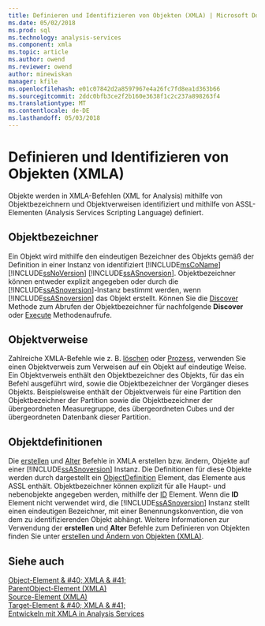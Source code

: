```yaml
---
title: Definieren und Identifizieren von Objekten (XMLA) | Microsoft Docs
ms.date: 05/02/2018
ms.prod: sql
ms.technology: analysis-services
ms.component: xmla
ms.topic: article
ms.author: owend
ms.reviewer: owend
author: minewiskan
manager: kfile
ms.openlocfilehash: e01c07842d2a8597967e4a26fc7fd8ea1d363b66
ms.sourcegitcommit: 2ddc0bfb3ce2f2b160e3638f1c2c237a898263f4
ms.translationtype: MT
ms.contentlocale: de-DE
ms.lasthandoff: 05/03/2018
---
```

# <a name="defining-and-identifying-objects-xmla"></a>Definieren und Identifizieren von Objekten (XMLA)
  Objekte werden in XMLA-Befehlen (XML for Analysis) mithilfe von Objektbezeichnern und Objektverweisen identifiziert und mithilfe von ASSL-Elementen (Analysis Services Scripting Language) definiert.  
  
## <a name="object-identifiers"></a>Objektbezeichner  
 Ein Objekt wird mithilfe den eindeutigen Bezeichner des Objekts gemäß der Definition in einer Instanz von identifiziert [!INCLUDE[msCoName](../../includes/msconame-md.md)] [!INCLUDE[ssNoVersion](../../includes/ssnoversion-md.md)] [!INCLUDE[ssASnoversion](../../includes/ssasnoversion-md.md)]. Objektbezeichner können entweder explizit angegeben oder durch die [!INCLUDE[ssASnoversion](../../includes/ssasnoversion-md.md)]-Instanz bestimmt werden, wenn [!INCLUDE[ssASnoversion](../../includes/ssasnoversion-md.md)] das Objekt erstellt. Können Sie die [Discover](../../analysis-services/xmla/xml-elements-methods-discover.md) Methode zum Abrufen der Objektbezeichner für nachfolgende **Discover** oder [Execute](../../analysis-services/xmla/xml-elements-methods-execute.md) Methodenaufrufe.  
  
## <a name="object-references"></a>Objektverweise  
 Zahlreiche XMLA-Befehle wie z. B. [löschen](../../analysis-services/xmla/xml-elements-commands/delete-element-xmla.md) oder [Prozess](../../analysis-services/xmla/xml-elements-commands/process-element-xmla.md), verwenden Sie einen Objektverweis zum Verweisen auf ein Objekt auf eindeutige Weise. Ein Objektverweis enthält den Objektbezeichner des Objekts, für das ein Befehl ausgeführt wird, sowie die Objektbezeichner der Vorgänger dieses Objekts. Beispielsweise enthält der Objektverweis für eine Partition den Objektbezeichner der Partition sowie die Objektbezeichner der übergeordneten Measuregruppe, des übergeordneten Cubes und der übergeordneten Datenbank dieser Partition.  
  
## <a name="object-definitions"></a>Objektdefinitionen  
 Die [erstellen](../../analysis-services/xmla/xml-elements-commands/create-element-xmla.md) und [Alter](../../analysis-services/xmla/xml-elements-commands/alter-element-xmla.md) Befehle in XMLA erstellen bzw. ändern, Objekte auf einer [!INCLUDE[ssASnoversion](../../includes/ssasnoversion-md.md)] Instanz. Die Definitionen für diese Objekte werden durch dargestellt ein [ObjectDefinition](../../analysis-services/xmla/xml-elements-properties/objectdefinition-element-xmla.md) Element, das Elemente aus ASSL enthält. Objektbezeichner können explizit für alle Haupt- und nebenobjekte angegeben werden, mithilfe der [ID](../../analysis-services/xmla/xml-elements-properties/id-element-xmla.md) Element. Wenn die **ID** Element nicht verwendet wird, die [!INCLUDE[ssASnoversion](../../includes/ssasnoversion-md.md)] Instanz stellt einen eindeutigen Bezeichner, mit einer Benennungskonvention, die von dem zu identifizierenden Objekt abhängt. Weitere Informationen zur Verwendung der **erstellen** und **Alter** Befehle zum Definieren von Objekten finden Sie unter [erstellen und Ändern von Objekten &#40;XMLA&#41;](../../analysis-services/multidimensional-models-scripting-language-assl-xmla/creating-and-altering-objects-xmla.md).  
  
## <a name="see-also"></a>Siehe auch  
 [Object-Element & #40; XMLA & #41;](../../analysis-services/xmla/xml-elements-properties/object-element-xmla.md)   
 [ParentObject-Element &#40;XMLA&#41;](../../analysis-services/xmla/xml-elements-properties/parentobject-element-xmla.md)   
 [Source-Element &#40;XMLA&#41;](../../analysis-services/xmla/xml-elements-properties/source-element-xmla.md)   
 [Target-Element & #40; XMLA & #41;](../../analysis-services/xmla/xml-elements-properties/target-element-xmla.md)   
 [Entwickeln mit XMLA in Analysis Services](../../analysis-services/multidimensional-models-scripting-language-assl-xmla/developing-with-xmla-in-analysis-services.md)  
  
  

